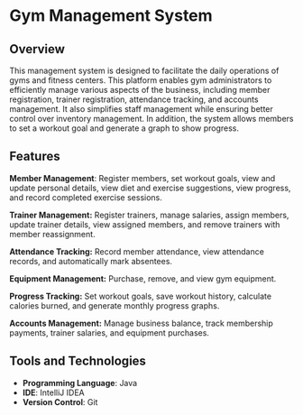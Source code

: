 # Gym Management System

## Overview

This management system is designed to facilitate the daily operations of gyms and fitness centers. This platform enables gym administrators to efficiently manage various aspects of the business, including member registration, trainer registration, attendance tracking, and accounts management. It also simplifies staff management while ensuring better control over inventory management. In addition, the system allows members to set a workout goal and generate a graph to show progress.

## Features

**Member Management**: Register members, set workout goals, view and update personal details, view diet and exercise suggestions, view progress, and record completed exercise sessions.

**Trainer Management:** Register trainers, manage salaries, assign members, update trainer details, view assigned members, and remove trainers with member reassignment.

**Attendance Tracking:** Record member attendance, view attendance records, and automatically mark absentees.

**Equipment Management:** Purchase, remove, and view gym equipment.

**Progress Tracking:** Set workout goals, save workout history, calculate calories burned, and generate monthly progress graphs.

**Accounts Management:** Manage business balance, track membership payments, trainer salaries, and equipment purchases.
## Tools and Technologies

- **Programming Language**: Java
- **IDE**: IntelliJ IDEA
- **Version Control**: Git
